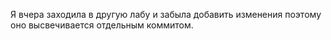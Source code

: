 Я вчера заходила в другую лабу и забыла добавить изменения поэтому оно высвечивается отдельным коммитом.
